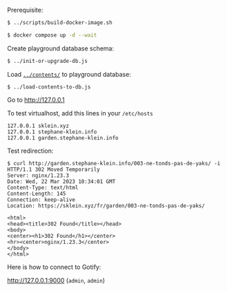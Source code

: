 Prerequisite:

```sh
$ ../scripts/build-docker-image.sh
```

```sh
$ docker compose up -d --wait
```

Create playground database schema:

```sh
$ ../init-or-upgrade-db.js
```

Load [`../contents/`](../contents/) to playground database:

```
$ ../load-contents-to-db.js
```

Go to http://127.0.0.1

To test virtualhost, add this lines in your `/etc/hosts`

```
127.0.0.1 sklein.xyz
127.0.0.1 stephane-klein.info
127.0.0.1 garden.stephane-klein.info
```

Test redirection:

```
$ curl http://garden.stephane-klein.info/003-ne-tonds-pas-de-yaks/ -i
HTTP/1.1 302 Moved Temporarily
Server: nginx/1.23.3
Date: Wed, 22 Mar 2023 10:34:01 GMT
Content-Type: text/html
Content-Length: 145
Connection: keep-alive
Location: https://sklein.xyz/fr/garden/003-ne-tonds-pas-de-yaks/

<html>
<head><title>302 Found</title></head>
<body>
<center><h1>302 Found</h1></center>
<hr><center>nginx/1.23.3</center>
</body>
</html>
```

Here is how to connect to Gotify:

http://127.0.0.1:9000 (`admin`, `admin`)
